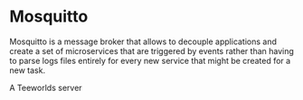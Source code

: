 # Mosquitto

Mosquitto is a message broker that allows to decouple applications and create a set of microservices that are triggered by events rather than having to parse logs files entirely for every new service that might be created for a new task.

A Teeworlds server 